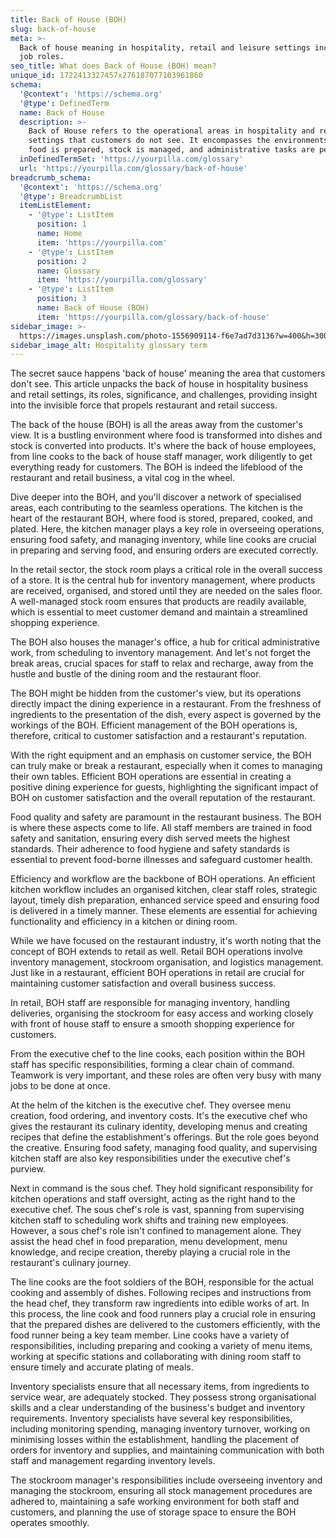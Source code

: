 ```yaml
---
title: Back of House (BOH)
slug: back-of-house
meta: >-
  Back of house meaning in hospitality, retail and leisure settings including
  job roles.
seo_title: What does Back of House (BOH) mean?
unique_id: 1722413327457x276187077103961860
schema:
  '@context': 'https://schema.org'
  '@type': DefinedTerm
  name: Back of House
  description: >-
    Back of House refers to the operational areas in hospitality and retail
    settings that customers do not see. It encompasses the environments where
    food is prepared, stock is managed, and administrative tasks are performed.
  inDefinedTermSet: 'https://yourpilla.com/glossary'
  url: 'https://yourpilla.com/glossary/back-of-house'
breadcrumb_schema:
  '@context': 'https://schema.org'
  '@type': BreadcrumbList
  itemListElement:
    - '@type': ListItem
      position: 1
      name: Home
      item: 'https://yourpilla.com'
    - '@type': ListItem
      position: 2
      name: Glossary
      item: 'https://yourpilla.com/glossary'
    - '@type': ListItem
      position: 3
      name: Back of House (BOH)
      item: 'https://yourpilla.com/glossary/back-of-house'
sidebar_image: >-
  https://images.unsplash.com/photo-1556909114-f6e7ad7d3136?w=400&h=300&fit=crop&auto=format
sidebar_image_alt: Hospitality glossary term
---
```

The secret sauce happens 'back of house' meaning the area that customers don't see. This article unpacks the back of house in hospitality business and retail settings, its roles, significance, and challenges, providing insight into the invisible force that propels restaurant and retail success.

The back of the house (BOH) is all the areas away from the customer's view. It is a bustling environment where food is transformed into dishes and stock is converted into products. It's where the back of house employees, from line cooks to the back of house staff manager, work diligently to get everything ready for customers. The BOH is indeed the lifeblood of the restaurant and retail business, a vital cog in the wheel.

Dive deeper into the BOH, and you'll discover a network of specialised areas, each contributing to the seamless operations. The kitchen is the heart of the restaurant BOH, where food is stored, prepared, cooked, and plated. Here, the kitchen manager plays a key role in overseeing operations, ensuring food safety, and managing inventory, while line cooks are crucial in preparing and serving food, and ensuring orders are executed correctly.

In the retail sector, the stock room plays a critical role in the overall success of a store. It is the central hub for inventory management, where products are received, organised, and stored until they are needed on the sales floor. A well-managed stock room ensures that products are readily available, which is essential to meet customer demand and maintain a streamlined shopping experience.

The BOH also houses the manager's office, a hub for critical administrative work, from scheduling to inventory management. And let's not forget the break areas, crucial spaces for staff to relax and recharge, away from the hustle and bustle of the dining room and the restaurant floor.

The BOH might be hidden from the customer's view, but its operations directly impact the dining experience in a restaurant. From the freshness of ingredients to the presentation of the dish, every aspect is governed by the workings of the BOH. Efficient management of the BOH operations is, therefore, critical to customer satisfaction and a restaurant's reputation.

With the right equipment and an emphasis on customer service, the BOH can truly make or break a restaurant, especially when it comes to managing their own tables. Efficient BOH operations are essential in creating a positive dining experience for guests, highlighting the significant impact of BOH on customer satisfaction and the overall reputation of the restaurant.

Food quality and safety are paramount in the restaurant business. The BOH is where these aspects come to life. All staff members are trained in food safety and sanitation, ensuring every dish served meets the highest standards. Their adherence to food hygiene and safety standards is essential to prevent food-borne illnesses and safeguard customer health.

Efficiency and workflow are the backbone of BOH operations. An efficient kitchen workflow includes an organised kitchen, clear staff roles, strategic layout, timely dish preparation, enhanced service speed and ensuring food is delivered in a timely manner. These elements are essential for achieving functionality and efficiency in a kitchen or dining room.

While we have focused on the restaurant industry, it's worth noting that the concept of BOH extends to retail as well. Retail BOH operations involve inventory management, stockroom organisation, and logistics management. Just like in a restaurant, efficient BOH operations in retail are crucial for maintaining customer satisfaction and overall business success.

In retail, BOH staff are responsible for managing inventory, handling deliveries, organising the stockroom for easy access and working closely with front of house staff to ensure a smooth shopping experience for customers.

From the executive chef to the line cooks, each position within the BOH staff has specific responsibilities, forming a clear chain of command. Teamwork is very important, and these roles are often very busy with many jobs to be done at once.

At the helm of the kitchen is the executive chef. They oversee menu creation, food ordering, and inventory costs. It's the executive chef who gives the restaurant its culinary identity, developing menus and creating recipes that define the establishment's offerings. But the role goes beyond the creative. Ensuring food safety, managing food quality, and supervising kitchen staff are also key responsibilities under the executive chef's purview.

Next in command is the sous chef. They hold significant responsibility for kitchen operations and staff oversight, acting as the right hand to the executive chef. The sous chef's role is vast, spanning from supervising kitchen staff to scheduling work shifts and training new employees. However, a sous chef's role isn't confined to management alone. They assist the head chef in food preparation, menu development, menu knowledge, and recipe creation, thereby playing a crucial role in the restaurant's culinary journey.

The line cooks are the foot soldiers of the BOH, responsible for the actual cooking and assembly of dishes. Following recipes and instructions from the head chef, they transform raw ingredients into edible works of art. In this process, the line cook and food runners play a crucial role in ensuring that the prepared dishes are delivered to the customers efficiently, with the food runner being a key team member. Line cooks have a variety of responsibilities, including preparing and cooking a variety of menu items, working at specific stations and collaborating with dining room staff to ensure timely and accurate plating of meals.

Inventory specialists ensure that all necessary items, from ingredients to service wear, are adequately stocked. They possess strong organisational skills and a clear understanding of the business's budget and inventory requirements. Inventory specialists have several key responsibilities, including monitoring spending, managing inventory turnover, working on minimising losses within the establishment, handling the placement of orders for inventory and supplies, and maintaining communication with both staff and management regarding inventory levels.

The stockroom manager's responsibilities include overseeing inventory and managing the stockroom, ensuring all stock management procedures are adhered to, maintaining a safe working environment for both staff and customers, and planning the use of storage space to ensure the BOH operates smoothly.
